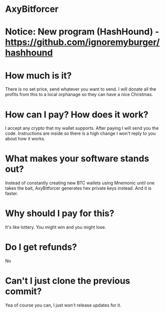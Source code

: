 # AxyBitforcer

# Notice: New program (HashHound) - https://github.com/ignoremyburger/hashhound

# How much is it?
There is no set price, send whatever you want to send. I will donate all the profits from this to a local orphanage so they can have a nice Christmas.

# How can I pay? How does it work?
I accept any crypto that my wallet supports. 
After paying I will send you the code. Instructions are inside so there is a high change I won't reply to you about how it works.

# What makes your software stands out?
Instead of constantly creating new BTC wallets using Mnemonic until one takes the bait, AxyBitforcer generates hex private keys instead. And it is faster.

# Why should I pay for this?
It's like lottery. You might win and you might lose.

# Do I get refunds?
No

# Can't I just clone the previous commit?
Yea of course you can, I just won't release updates for it. 
